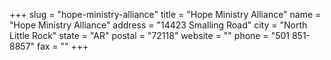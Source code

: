 +++
slug = "hope-ministry-alliance"
title = "Hope Ministry Alliance"
name = "Hope Ministry Alliance"
address = "14423 Smalling Road"
city = "North Little Rock"
state = "AR"
postal = "72118"
website = ""
phone = "501 851-8857"
fax = ""
+++
